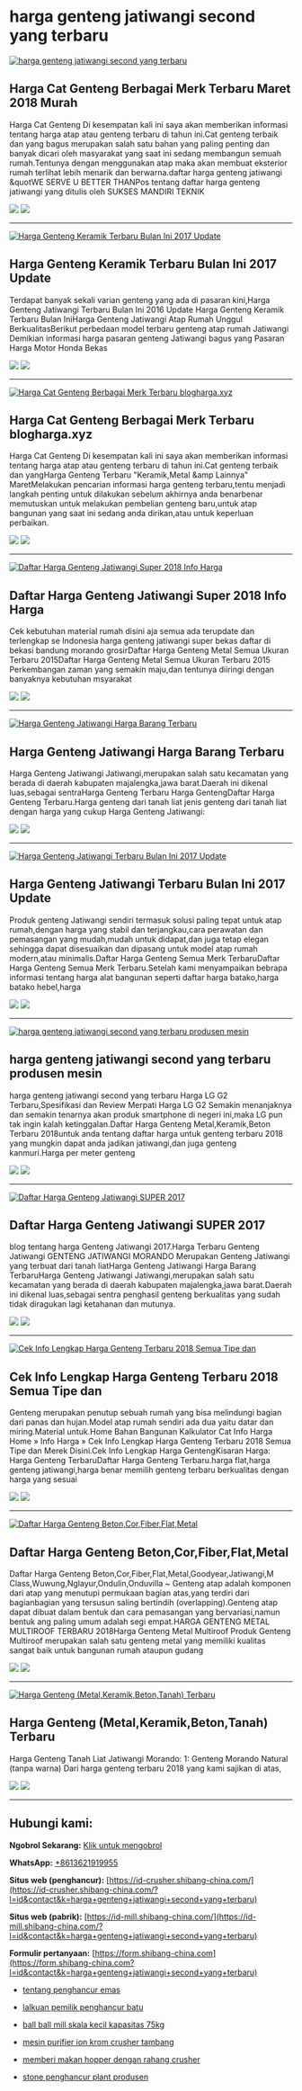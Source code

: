 # harga genteng jatiwangi second yang terbaru

<a href="https://swt.shibang-china.com/?l=id&img&k=harga+genteng+jatiwangi+second+yang+terbaru" target="_blank">![harga genteng jatiwangi second yang terbaru](http://static.shibang-china.com/all-800x300/1218.jpg)</a>

## Harga Cat Genteng Berbagai Merk Terbaru Maret 2018 Murah
Harga Cat Genteng Di kesempatan kali ini saya akan memberikan informasi tentang harga atap atau genteng terbaru di tahun ini.Cat genteng terbaik dan yang bagus merupakan salah satu bahan yang paling penting dan banyak dicari oleh masyarakat yang saat ini sedang membangun semuah rumah.Tentunya dengan menggunakan atap maka akan membuat eksterior rumah terlihat lebih menarik dan berwarna.daftar harga genteng jatiwangi &quotWE SERVE U BETTER THANPos tentang daftar harga genteng jatiwangi yang ditulis oleh SUKSES MANDIRI TEKNIK


<a href="https://whatsapp.shibangsoft.com/WhatsApp.php" target="_blank" title="WhatsApp">![](http://static.shibang-china.com/icon/whatsapp.png)</a> <a href="https://swt.shibang-china.com/?l=id&icon&k=harga+genteng+jatiwangi+second+yang+terbaru" target="_blank">![](http://static.shibang-china.com/icon/chat-id.png)</a>

---

<a href="https://swt.shibang-china.com/?l=id&img&k=harga+genteng+jatiwangi+second+yang+terbaru" target="_blank">![Harga Genteng Keramik Terbaru Bulan Ini 2017 Update](http://static.shibang-china.com/all-800x300/23.jpg)</a>

## Harga Genteng Keramik Terbaru Bulan Ini 2017 Update
Terdapat banyak sekali varian genteng yang ada di pasaran kini,Harga Genteng Jatiwangi Terbaru Bulan Ini 2016 Update Harga Genteng Keramik Terbaru Bulan IniHarga Genteng Jatiwangi Atap Rumah Unggul BerkualitasBerikut perbedaan model terbaru genteng atap rumah Jatiwangi Demikian informasi harga pasaran genteng Jatiwangi bagus yang Pasaran Harga Motor Honda Bekas


<a href="https://whatsapp.shibangsoft.com/WhatsApp.php" target="_blank" title="WhatsApp">![](http://static.shibang-china.com/icon/whatsapp.png)</a> <a href="https://swt.shibang-china.com/?l=id&icon&k=harga+genteng+jatiwangi+second+yang+terbaru" target="_blank">![](http://static.shibang-china.com/icon/chat-id.png)</a>

---

<a href="https://swt.shibang-china.com/?l=id&img&k=harga+genteng+jatiwangi+second+yang+terbaru" target="_blank">![Harga Cat Genteng Berbagai Merk Terbaru blogharga.xyz](http://static.shibang-china.com/all-800x300/181.jpg)</a>

## Harga Cat Genteng Berbagai Merk Terbaru blogharga.xyz
Harga Cat Genteng Di kesempatan kali ini saya akan memberikan informasi tentang harga atap atau genteng terbaru di tahun ini.Cat genteng terbaik dan yangHarga Genteng Terbaru "Keramik,Metal &amp Lainnya" MaretMelakukan pencarian informasi harga genteng terbaru,tentu menjadi langkah penting untuk dilakukan sebelum akhirnya anda benarbenar memutuskan untuk melakukan pembelian genteng baru,untuk atap bangunan yang saat ini sedang anda dirikan,atau untuk keperluan perbaikan.


<a href="https://whatsapp.shibangsoft.com/WhatsApp.php" target="_blank" title="WhatsApp">![](http://static.shibang-china.com/icon/whatsapp.png)</a> <a href="https://swt.shibang-china.com/?l=id&icon&k=harga+genteng+jatiwangi+second+yang+terbaru" target="_blank">![](http://static.shibang-china.com/icon/chat-id.png)</a>

---

<a href="https://swt.shibang-china.com/?l=id&img&k=harga+genteng+jatiwangi+second+yang+terbaru" target="_blank">![Daftar Harga Genteng Jatiwangi Super 2018 Info Harga](http://static.shibang-china.com/all-800x300/798.jpg)</a>

## Daftar Harga Genteng Jatiwangi Super 2018 Info Harga
Cek kebutuhan material rumah disini aja semua ada terupdate dan terlengkap se Indonesia harga genteng jatiwangi super bekas daftar di bekasi bandung morando grosirDaftar Harga Genteng Metal Semua Ukuran Terbaru 2015Daftar Harga Genteng Metal Semua Ukuran Terbaru 2015 Perkembangan zaman yang semakin maju,dan tentunya diiringi dengan banyaknya kebutuhan msyarakat


<a href="https://whatsapp.shibangsoft.com/WhatsApp.php" target="_blank" title="WhatsApp">![](http://static.shibang-china.com/icon/whatsapp.png)</a> <a href="https://swt.shibang-china.com/?l=id&icon&k=harga+genteng+jatiwangi+second+yang+terbaru" target="_blank">![](http://static.shibang-china.com/icon/chat-id.png)</a>

---

<a href="https://swt.shibang-china.com/?l=id&img&k=harga+genteng+jatiwangi+second+yang+terbaru" target="_blank">![Harga Genteng Jatiwangi Harga Barang Terbaru](http://static.shibang-china.com/all-800x300/1499.jpg)</a>

## Harga Genteng Jatiwangi Harga Barang Terbaru
Harga Genteng Jatiwangi Jatiwangi,merupakan salah satu kecamatan yang berada di daerah kabupaten majalengka,jawa barat.Daerah ini dikenal luas,sebagai sentraHarga Genteng Terbaru Harga GentengDaftar Harga Genteng Terbaru.Harga genteng dari tanah liat jenis genteng dari tanah liat dengan harga yang cukup Harga Genteng Jatiwangi:


<a href="https://whatsapp.shibangsoft.com/WhatsApp.php" target="_blank" title="WhatsApp">![](http://static.shibang-china.com/icon/whatsapp.png)</a> <a href="https://swt.shibang-china.com/?l=id&icon&k=harga+genteng+jatiwangi+second+yang+terbaru" target="_blank">![](http://static.shibang-china.com/icon/chat-id.png)</a>

---

<a href="https://swt.shibang-china.com/?l=id&img&k=harga+genteng+jatiwangi+second+yang+terbaru" target="_blank">![Harga Genteng Jatiwangi Terbaru Bulan Ini 2017 Update](http://static.shibang-china.com/all-800x300/38.jpg)</a>

## Harga Genteng Jatiwangi Terbaru Bulan Ini 2017 Update
Produk genteng Jatiwangi sendiri termasuk solusi paling tepat untuk atap rumah,dengan harga yang stabil dan terjangkau,cara perawatan dan pemasangan yang mudah,mudah untuk didapat,dan juga tetap elegan sehingga dapat disesuaikan dan dipasang untuk model atap rumah modern,atau minimalis.Daftar Harga Genteng Semua Merk TerbaruDaftar Harga Genteng Semua Merk Terbaru.Setelah kami menyampaikan bebrapa informasi tentang harga alat bangunan seperti daftar harga batako,harga batako hebel,harga


<a href="https://whatsapp.shibangsoft.com/WhatsApp.php" target="_blank" title="WhatsApp">![](http://static.shibang-china.com/icon/whatsapp.png)</a> <a href="https://swt.shibang-china.com/?l=id&icon&k=harga+genteng+jatiwangi+second+yang+terbaru" target="_blank">![](http://static.shibang-china.com/icon/chat-id.png)</a>

---

<a href="https://swt.shibang-china.com/?l=id&img&k=harga+genteng+jatiwangi+second+yang+terbaru" target="_blank">![harga genteng jatiwangi second yang terbaru produsen mesin](http://static.shibang-china.com/all-800x300/880.jpg)</a>

## harga genteng jatiwangi second yang terbaru produsen mesin
harga genteng jatiwangi second yang terbaru Harga LG G2 Terbaru,Spesifikasi dan Review Merpati Harga LG G2 Semakin menanjaknya dan semakin tenarnya akan produk smartphone di negeri ini,maka LG pun tak ingin kalah ketinggalan.Daftar Harga Genteng Metal,Keramik,Beton Terbaru 2018untuk anda tentang daftar harga untuk genteng terbaru 2018 yang mungkin dapat anda jadikan jatiwangi,dan juga genteng kanmuri.Harga per meter genteng


<a href="https://whatsapp.shibangsoft.com/WhatsApp.php" target="_blank" title="WhatsApp">![](http://static.shibang-china.com/icon/whatsapp.png)</a> <a href="https://swt.shibang-china.com/?l=id&icon&k=harga+genteng+jatiwangi+second+yang+terbaru" target="_blank">![](http://static.shibang-china.com/icon/chat-id.png)</a>

---

<a href="https://swt.shibang-china.com/?l=id&img&k=harga+genteng+jatiwangi+second+yang+terbaru" target="_blank">![Daftar Harga Genteng Jatiwangi SUPER 2017](http://static.shibang-china.com/all-800x300/421.jpg)</a>

## Daftar Harga Genteng Jatiwangi SUPER 2017
blog tentang harga Genteng Jatiwangi 2017.Harga Terbaru Genteng Jatiwangi GENTENG JATIWANGI MORANDO Merupakan Genteng Jatiwangi yang terbuat dari tanah liatHarga Genteng Jatiwangi Harga Barang TerbaruHarga Genteng Jatiwangi Jatiwangi,merupakan salah satu kecamatan yang berada di daerah kabupaten majalengka,jawa barat.Daerah ini dikenal luas,sebagai sentra penghasil genteng berkualitas yang sudah tidak diragukan lagi ketahanan dan mutunya.


<a href="https://whatsapp.shibangsoft.com/WhatsApp.php" target="_blank" title="WhatsApp">![](http://static.shibang-china.com/icon/whatsapp.png)</a> <a href="https://swt.shibang-china.com/?l=id&icon&k=harga+genteng+jatiwangi+second+yang+terbaru" target="_blank">![](http://static.shibang-china.com/icon/chat-id.png)</a>

---

<a href="https://swt.shibang-china.com/?l=id&img&k=harga+genteng+jatiwangi+second+yang+terbaru" target="_blank">![Cek Info Lengkap Harga Genteng Terbaru 2018 Semua Tipe dan](http://static.shibang-china.com/all-800x300/332.jpg)</a>

## Cek Info Lengkap Harga Genteng Terbaru 2018 Semua Tipe dan
Genteng merupakan penutup sebuah rumah yang bisa melindungi bagian dari panas dan hujan.Model atap rumah sendiri ada dua yaitu datar dan miring.Material untuk.Home Bahan Bangunan Kalkulator Cat Info Harga Home » Info Harga » Cek Info Lengkap Harga Genteng Terbaru 2018 Semua Tipe dan Merek Disini.Cek Info Lengkap Harga GentengKisaran Harga: Harga Genteng TerbaruDaftar Harga Genteng Terbaru.harga flat,harga genteng jatiwangi,harga benar memilih genteng terbaru berkualitas dengan harga yang sesuai


<a href="https://whatsapp.shibangsoft.com/WhatsApp.php" target="_blank" title="WhatsApp">![](http://static.shibang-china.com/icon/whatsapp.png)</a> <a href="https://swt.shibang-china.com/?l=id&icon&k=harga+genteng+jatiwangi+second+yang+terbaru" target="_blank">![](http://static.shibang-china.com/icon/chat-id.png)</a>

---

<a href="https://swt.shibang-china.com/?l=id&img&k=harga+genteng+jatiwangi+second+yang+terbaru" target="_blank">![Daftar Harga Genteng Beton,Cor,Fiber,Flat,Metal](http://static.shibang-china.com/all-800x300/8.jpg)</a>

## Daftar Harga Genteng Beton,Cor,Fiber,Flat,Metal
Daftar Harga Genteng Beton,Cor,Fiber,Flat,Metal,Goodyear,Jatiwangi,M Class,Wuwung,Nglayur,Ondulin,Onduvilla ~ Genteng atap adalah komponen dari atap yang menutupi permukaan bagian atas,yang terdiri dari bagianbagian yang tersusun saling bertindih (overlapping).Genteng atap dapat dibuat dalam bentuk dan cara pemasangan yang bervariasi,namun bentuk ang paling umum adalah segi empat.HARGA GENTENG METAL MULTIROOF TERBARU 2018Harga Genteng Metal Multiroof Produk Genteng Multiroof merupakan salah satu genteng metal yang memiliki kualitas sangat baik untuk bangunan rumah ataupun gudang


<a href="https://whatsapp.shibangsoft.com/WhatsApp.php" target="_blank" title="WhatsApp">![](http://static.shibang-china.com/icon/whatsapp.png)</a> <a href="https://swt.shibang-china.com/?l=id&icon&k=harga+genteng+jatiwangi+second+yang+terbaru" target="_blank">![](http://static.shibang-china.com/icon/chat-id.png)</a>

---

<a href="https://swt.shibang-china.com/?l=id&img&k=harga+genteng+jatiwangi+second+yang+terbaru" target="_blank">![Harga Genteng (Metal,Keramik,Beton,Tanah) Terbaru](http://static.shibang-china.com/all-800x300/285.jpg)</a>

## Harga Genteng (Metal,Keramik,Beton,Tanah) Terbaru
Harga Genteng Tanah Liat Jatiwangi Morando: 1: Genteng Morando Natural (tanpa warna) Dari harga genteng terbaru 2018 yang kami sajikan di atas,

<a href="https://whatsapp.shibangsoft.com/WhatsApp.php" target="_blank" title="WhatsApp">![](http://static.shibang-china.com/icon/whatsapp.png)</a> <a href="https://swt.shibang-china.com/?l=id&icon&k=harga+genteng+jatiwangi+second+yang+terbaru" target="_blank">![](http://static.shibang-china.com/icon/chat-id.png)</a>

---
## Hubungi kami:

**Ngobrol Sekarang:** [Klik untuk mengobrol](https://swt.shibang-china.com?l=id&contact&k=harga+genteng+jatiwangi+second+yang+terbaru)

**WhatsApp:**  [+8613621919955](https://whatsapp.shibangsoft.com/WhatsApp.php)

**Situs web (penghancur):** [https://id-crusher.shibang-china.com/](https://id-crusher.shibang-china.com/?l=id&contact&k=harga+genteng+jatiwangi+second+yang+terbaru)

**Situs web (pabrik):** [https://id-mill.shibang-china.com/](https://id-mill.shibang-china.com/?l=id&contact&k=harga+genteng+jatiwangi+second+yang+terbaru)

**Formulir pertanyaan:** [https://form.shibang-china.com](https://form.shibang-china.com?l=id&contact&k=harga+genteng+jatiwangi+second+yang+terbaru)

* [tentang penghancur emas](../47/tentang%20penghancur%20emas.md)

* [lalkuan pemilik penghancur batu](../46/lalkuan%20pemilik%20penghancur%20batu.md)

* [ball ball mill skala kecil kapasitas 75kg](../49/ball%20ball%20mill%20skala%20kecil%20kapasitas%2075kg.md)

* [mesin purifier ion krom crusher tambang](../50/mesin%20purifier%20ion%20krom%20crusher%20tambang.md)

* [memberi makan hopper dengan rahang crusher](../50/memberi%20makan%20hopper%20dengan%20rahang%20crusher.md)

* [stone penghancur plant produsen](../44/stone%20penghancur%20plant%20produsen.md)